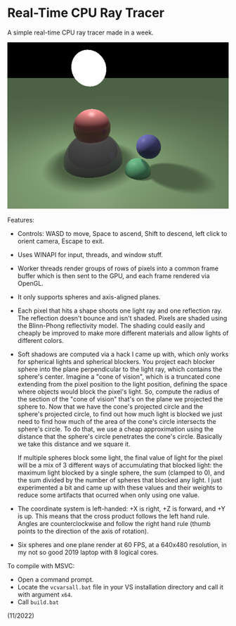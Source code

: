 # Real-Time CPU Ray Tracer
A simple real-time CPU ray tracer made in a week.

![img](ray_tracer_screenshot.png "ray_tracer_screenshot.png")

Features:
* Controls: WASD to move, Space to ascend, Shift to descend, left click to orient camera, Escape to exit.

* Uses WINAPI for input, threads, and window stuff.

* Worker threads render groups of rows of pixels into a common frame buffer which is then sent to the GPU, and each frame rendered via OpenGL.

* It only supports spheres and axis-aligned planes.

* Each pixel that hits a shape shoots one light ray and one reflection ray. The reflection doesn't bounce and isn't shaded. Pixels are shaded using the Blinn-Phong reflectivity model. The shading could easily and cheaply be improved to make more different materials and allow lights of different colors.

* Soft shadows are computed via a hack I came up with, which only works for spherical lights and spherical blockers. You project each blocker sphere into the plane perpendicular to the light ray, which contains the sphere's center. Imagine a "cone of vision", which is a truncated cone extending from the pixel position to the light position, defining the space where objects would block the pixel's light. So, compute the radius of the section of the "cone of vision" that's on the plane we projected the sphere to. Now that we have the cone's projected circle and the sphere's projected circle, to find out how much light is blocked we just need to find how much of the area of the cone's circle intersects the sphere's circle. To do that, we use a cheap approximation using the distance that the sphere's circle penetrates the cone's circle. Basically we take this distance and we square it.

  If multiple spheres block some light, the final value of light for the pixel will be a mix of 3 different ways of accumulating that blocked light: the maximum light blocked by a single sphere, the sum (clamped to 0), and the sum divided by the number of spheres that blocked any light. I just experimented a bit and came up with these values and their weights to reduce some artifacts that ocurred when only using one value.

* The coordinate system is left-handed: +X is right, +Z is forward, and +Y is up. This means that the cross product follows the left hand rule. Angles are counterclockwise and follow the right hand rule (thumb points to the direction of the axis of rotation).

* Six spheres and one plane render at 60 FPS, at a 640x480 resolution, in my not so good 2019 laptop with 8 logical cores.



To compile with MSVC:
- Open a command prompt.
- Locate the ``vcvarsall.bat`` file in your VS installation directory and call it with argument ``x64``.
- Call ``build.bat``

(11/2022)
